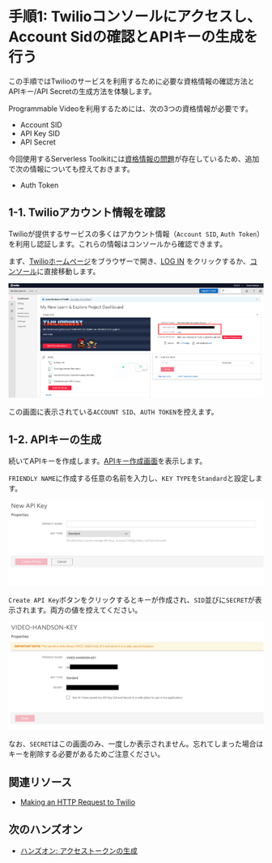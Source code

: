 # 手順1: Twilioコンソールにアクセスし、Account Sidの確認とAPIキーの生成を行う

この手順ではTwilioのサービスを利用するために必要な資格情報の確認方法とAPIキー/API Secretの生成方法を体験します。

Programmable Videoを利用するためには、次の3つの資格情報が必要です。

- Account SID
- API Key SID
- API Secret

今回使用するServerless Toolkitには[資格情報の問題](https://github.com/twilio-labs/serverless-toolkit/issues/163)が存在しているため、追加で次の情報についても控えておきます。

- Auth Token

## 1-1. Twilioアカウント情報を確認

Twilioが提供するサービスの多くはアカウント情報（`Account SID`, `Auth Token`）を利用し認証します。これらの情報はコンソールから確認できます。

まず、[Twilioホームページ](https://jp.twilio.com/)をブラウザーで開き、[LOG IN](https://jp.twilio.com/login) をクリックするか、[コンソール](https://jp.twilio.com/console)に直接移動します。

![Twilioコンソール](../assets/01-twilio-console.png "Twilioコンソール")

この画面に表示されている`ACCOUNT SID`、`AUTH TOKEN`を控えます。

## 1-2. APIキーの生成

続いてAPIキーを作成します。[APIキー作成画面](https://jp.twilio.com/console/project/api-keys/create)を表示します。

`FRIENDLY NAME`に作成する任意の名前を入力し、`KEY TYPE`を`Standard`と設定します。

![APIキーを作成](../assets/01-create-api-key.png)

`Create API Key`ボタンをクリックするとキーが作成され、`SID`並びに`SECRET`が表示されます。両方の値を控えてください。

![APIキー](../assets/01-api-key.png)

なお、`SECRET`はこの画面のみ、一度しか表示されません。忘れてしまった場合はキーを削除する必要があるためご注意ください。

## 関連リソース

- [Making an HTTP Request to Twilio](https://jp.twilio.com/docs/usage/requests-to-twilio)

## 次のハンズオン

- [ハンズオン: アクセストークンの生成](../02-Generate-Access-Token/00-Overview.md)